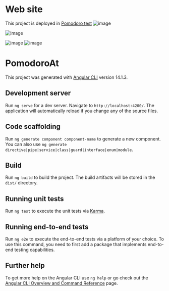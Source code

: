 # Web site
This project is deployed in [Pomodoro test](https://pomodoro-method.web.app)
![image](https://user-images.githubusercontent.com/26176259/188947229-e2be15a3-08cb-4e4c-bd3e-24b29a80f7be.png)

![image](https://user-images.githubusercontent.com/26176259/188947463-c79aa959-baaa-41ea-a1fd-a80827dc6880.png)

![image](https://user-images.githubusercontent.com/26176259/188948061-b0abf0e5-a493-46f0-a3af-14f4af25d53b.png) ![image](https://user-images.githubusercontent.com/26176259/188947878-fec1f117-e10e-4888-80f8-343efb476682.png)



# PomodoroAt

This project was generated with [Angular CLI](https://github.com/angular/angular-cli) version 14.1.3.

## Development server

Run `ng serve` for a dev server. Navigate to `http://localhost:4200/`. The application will automatically reload if you change any of the source files.

## Code scaffolding

Run `ng generate component component-name` to generate a new component. You can also use `ng generate directive|pipe|service|class|guard|interface|enum|module`.

## Build

Run `ng build` to build the project. The build artifacts will be stored in the `dist/` directory.

## Running unit tests

Run `ng test` to execute the unit tests via [Karma](https://karma-runner.github.io).

## Running end-to-end tests

Run `ng e2e` to execute the end-to-end tests via a platform of your choice. To use this command, you need to first add a package that implements end-to-end testing capabilities.

## Further help

To get more help on the Angular CLI use `ng help` or go check out the [Angular CLI Overview and Command Reference](https://angular.io/cli) page.

